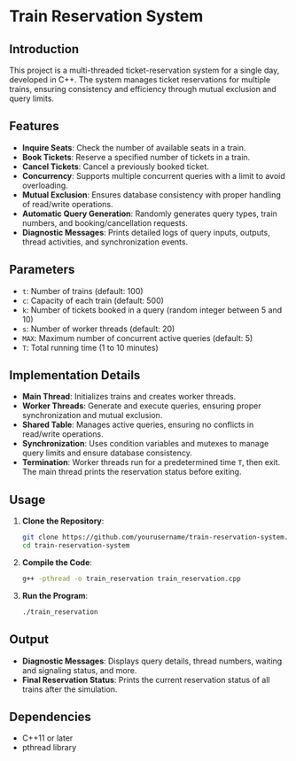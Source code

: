 # Train Reservation System

## Introduction

This project is a multi-threaded ticket-reservation system for a single day, developed in C++. The system manages ticket reservations for multiple trains, ensuring consistency and efficiency through mutual exclusion and query limits.

## Features

- **Inquire Seats**: Check the number of available seats in a train.
- **Book Tickets**: Reserve a specified number of tickets in a train.
- **Cancel Tickets**: Cancel a previously booked ticket.
- **Concurrency**: Supports multiple concurrent queries with a limit to avoid overloading.
- **Mutual Exclusion**: Ensures database consistency with proper handling of read/write operations.
- **Automatic Query Generation**: Randomly generates query types, train numbers, and booking/cancellation requests.
- **Diagnostic Messages**: Prints detailed logs of query inputs, outputs, thread activities, and synchronization events.

## Parameters

- `t`: Number of trains (default: 100)
- `c`: Capacity of each train (default: 500)
- `k`: Number of tickets booked in a query (random integer between 5 and 10)
- `s`: Number of worker threads (default: 20)
- `MAX`: Maximum number of concurrent active queries (default: 5)
- `T`: Total running time (1 to 10 minutes)

## Implementation Details

- **Main Thread**: Initializes trains and creates worker threads.
- **Worker Threads**: Generate and execute queries, ensuring proper synchronization and mutual exclusion.
- **Shared Table**: Manages active queries, ensuring no conflicts in read/write operations.
- **Synchronization**: Uses condition variables and mutexes to manage query limits and ensure database consistency.
- **Termination**: Worker threads run for a predetermined time `T`, then exit. The main thread prints the reservation status before exiting.

## Usage

1. **Clone the Repository**:
   ```sh
   git clone https://github.com/yourusername/train-reservation-system.git
   cd train-reservation-system
   ```

2. **Compile the Code**:
   ```sh
   g++ -pthread -o train_reservation train_reservation.cpp
   ```

3. **Run the Program**:
   ```sh
   ./train_reservation
   ```

## Output

- **Diagnostic Messages**: Displays query details, thread numbers, waiting and signaling status, and more.
- **Final Reservation Status**: Prints the current reservation status of all trains after the simulation.

## Dependencies

- C++11 or later
- pthread library
